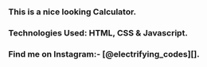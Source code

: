 ### This is a nice looking Calculator.

### Technologies Used: HTML, CSS & Javascript.

### Find me on Instagram:- [@electrifying_codes][].

[Instagram]: https://www.instagram.com/electrifying_codes